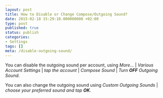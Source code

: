 ```yaml
---
layout: post
title: How to Disable or Change Compose/Outgoing Sound?
date: 2015-02-18 15:29:10.000000000 +02:00
type: post
published: true
status: publish
categories:
- Settings
tags: []
meta: /disable-outgoing-sound/
---
```


You can disable the outgoing sound per account, using *More...* \| *Various Account Settings* \| *tap the account* \| *Compose Sound* \| *Turn **OFF** Outgoing Sound*.

You can also change the outgoing sound using *Custom Outgoing Sounds* \| *choose your preferred sound and tap **OK***.